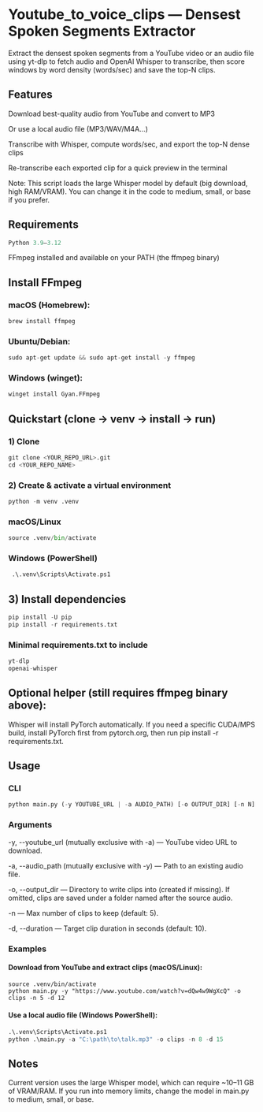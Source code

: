 # Youtube_to_voice_clips — Densest Spoken Segments Extractor

Extract the densest spoken segments from a YouTube video or an audio file using yt-dlp
 to fetch audio and OpenAI Whisper
 to transcribe, then score windows by word density (words/sec) and save the top-N clips.

## Features

Download best-quality audio from YouTube and convert to MP3

Or use a local audio file (MP3/WAV/M4A…)

Transcribe with Whisper, compute words/sec, and export the top-N dense clips

Re-transcribe each exported clip for a quick preview in the terminal

Note: This script loads the large Whisper model by default (big download, high RAM/VRAM). You can change it in the code to medium, small, or base if you prefer.

## Requirements

```python 
Python 3.9–3.12
```
FFmpeg installed and available on your PATH (the ffmpeg binary)

## Install FFmpeg

### macOS (Homebrew):

```python 
brew install ffmpeg
```

### Ubuntu/Debian:

```python
sudo apt-get update && sudo apt-get install -y ffmpeg
```

### Windows (winget):

```python
winget install Gyan.FFmpeg
```

## Quickstart (clone → venv → install → run)
### 1) Clone
```python
git clone <YOUR_REPO_URL>.git
cd <YOUR_REPO_NAME>
```

### 2) Create & activate a virtual environment
```python
python -m venv .venv
```

### macOS/Linux
```python
source .venv/bin/activate
```
### Windows (PowerShell)
```python
 .\.venv\Scripts\Activate.ps1
 ```

## 3) Install dependencies
```python
pip install -U pip
pip install -r requirements.txt
```

### Minimal requirements.txt to include
```python
yt-dlp
openai-whisper
```
## Optional helper (still requires ffmpeg binary above):
Whisper will install PyTorch automatically. If you need a specific CUDA/MPS build, install PyTorch first from pytorch.org, then run pip install -r requirements.txt.

## Usage
### CLI
```python
python main.py (-y YOUTUBE_URL | -a AUDIO_PATH) [-o OUTPUT_DIR] [-n N] [-d DURATION]
```

### Arguments

-y, --youtube_url (mutually exclusive with -a) — YouTube video URL to download.

-a, --audio_path (mutually exclusive with -y) — Path to an existing audio file.

-o, --output_dir — Directory to write clips into (created if missing). If omitted, clips are saved under a folder named after the source audio.

-n — Max number of clips to keep (default: 5).

-d, --duration — Target clip duration in seconds (default: 10).

### Examples

#### Download from YouTube and extract clips (macOS/Linux):

```
source .venv/bin/activate
python main.py -y "https://www.youtube.com/watch?v=dQw4w9WgXcQ" -o clips -n 5 -d 12
```


#### Use a local audio file (Windows PowerShell):

```python
.\.venv\Scripts\Activate.ps1
python .\main.py -a "C:\path\to\talk.mp3" -o clips -n 8 -d 15
```

## Notes

Current version uses the large Whisper model, which can require ~10–11 GB of VRAM/RAM. If you run into memory limits, change the model in main.py to medium, small, or base.